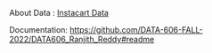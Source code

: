 About Data : [Instacart Data](https://drive.google.com/drive/folders/1cYJDqAGylRg6JQgKjMZLqRSCdl6LHnFR?usp=share_link)

Documentation: https://github.com/DATA-606-FALL-2022/DATA606_Ranjith_Reddy#readme


